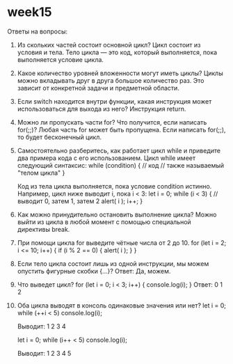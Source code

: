 # week15

Ответы на вопросы:

1. Из скольких частей состоит основной цикл?
   Цикл состоит из условия и тела. Тело цикла — это код, который выполняется, пока выполняется условие цикла.

2. Какое количество уровней вложенности могут иметь циклы?
   Циклы можно вкладывать друг в друга большое количество раз. Это зависит от конкретной задачи и предметной области.

3. Если switch находится внутри функции, какая инструкция может использоваться для выхода из него?
   Инструкция return.
4. Можно ли пропускать части for? Что получится, если написать for(;;)?
   Любая часть for может быть пропущена.
   Если написать for(;;), то будет бесконечный цикл.

5. Самостоятельно разберитесь, как работает цикл while и приведите два примера кода с его использованием.
   Цикл while имеет следующий синтаксис:
   while (condition) {
   // код
   // также называемый "телом цикла"
   }

   Код из тела цикла выполняется, пока условие condition истинно.
   Например, цикл ниже выводит i, пока i < 3:
   let i = 0;
   while (i < 3) { // выводит 0, затем 1, затем 2
   alert( i );
   i++;
   }

6. Как можно принудительно остановить выполнение цикла?
   Можно выйти из цикла в любой момент с помощью специальной директивы break.
7. При помощи цикла for выведите чётные числа от 2 до 10.
   for (let i = 2; i <= 10; i++) {
   if (i % 2 == 0) {
   alert( i );
   }
   }

8. Если тело цикла состоит лишь из одной инструкции, мы можем опустить фигурные скобки {…}?
   Ответ: Да, можем.

9. Что выведет цикл?
   for (let i = 0; i < 3; i++) {
   console.log(i);
   }
   Ответ:
   0
   1
   2

10. Оба цикла выводят в консоль одинаковые значения или нет?
    let i = 0;
    while (++i < 5) console.log(i);

    Выводит:
    1
    2
    3
    4

    let i = 0;
    while (i++ < 5) console.log(i);

    Выводит:
    1
    2
    3
    4
    5
